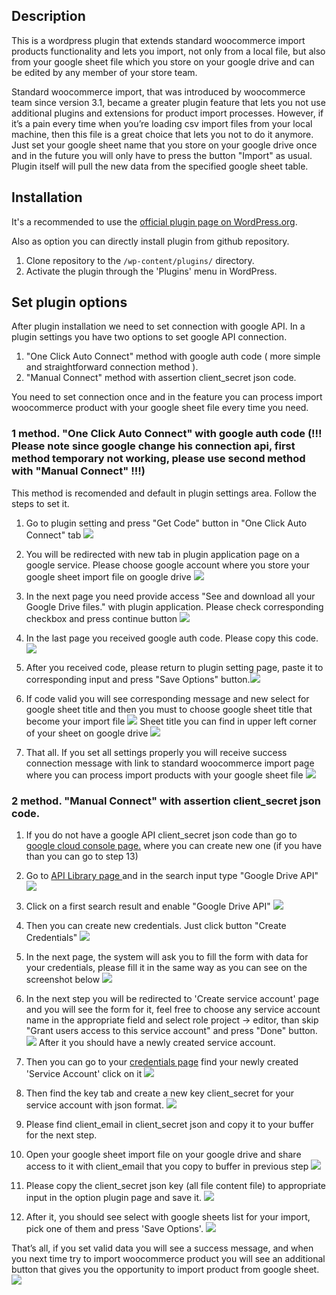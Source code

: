 ## Description

This is a wordpress plugin that extends standard woocommerce import products functionality and lets you import, not only from a local file, but also from your google sheet file which you store on your google drive and can be edited by any member of your store team.

Standard woocommerce import, that was introduced by woocommerce team since version 3.1, became a greater plugin feature that lets you not use additional plugins and extensions for product import processes. However, if it’s a pain every time when you’re loading csv import files from your local machine, then this file is a great choice that lets you not to do it anymore. Just set your google sheet name that you store on your google drive once and in the future you will only have to press the button "Import" as usual. Plugin itself will pull the new data from the specified google sheet table.

## Installation
It's a recommended to use the [official plugin page on WordPress.org](https://wordpress.org/plugins/import-products-from-gsheet-for-woo-importer/).

Also as option you can directly install plugin from github repository.
1. Clone repository to the `/wp-content/plugins/` directory.
2. Activate the plugin through the 'Plugins' menu in WordPress.


## Set plugin options

After plugin installation we need to set connection with google API. In a plugin settings you have two options to set google API connection.
1. "One Click Auto Connect" method with google auth code ( more simple and straightforward connection method ).
2. "Manual Connect" method with assertion client_secret json code.


You need to set connection once and in the feature you can process import woocommerce product with your google sheet file every time you need.

### 1 method. "One Click Auto Connect" with google auth code (!!! Please note since google change his connection api, first method  temporary not working, please use second method with "Manual Connect" !!!)

This method is recomended and default in plugin settings area. Follow the steps to set it.

1. Go to plugin setting and press "Get Code" button in "One Click Auto Connect" tab ![](assets/images/screenshot-12.png)

2. You will be redirected with new tab in plugin application page on a google service. Please choose google account where you store your google sheet import file on google drive ![](assets/images/screenshot-13.png)

3. In the next page you need provide access "See and download all your Google Drive files." with plugin application. Please check corresponding checkbox and press continue button ![](assets/images/screenshot-14.png)

4. In the last page you received google auth code. Please copy this code.![](assets/images/screenshot-15.png)

5. After you received code, please return to plugin setting page, paste it to corresponding input and press "Save Options" button.![](assets/images/screenshot-16.png)

6. If code valid you will see corresponding message and new select for google sheet title and then you must to choose google sheet title that become your import file ![](assets/images/screenshot-17.png) Sheet title you can find in upper left corner of your sheet on google drive ![](assets/images/screenshot-18.png) 

7. That all. If you set all settings properly you will receive success connection message with link to standard woocommerce import page where you can process import products with your google sheet file ![](assets/images/screenshot-19.png)


### 2 method. "Manual Connect" with assertion client_secret json code.

1. If you do not have a google API client_secret json code than go to [google cloud console page.](https://console.developers.google.com) where you can create new one (if you have than you can go to step 13)


2. Go to [API Library page ](https://console.cloud.google.com/apis/library) and in the search input type "Google Drive API" ![](assets/images/screenshot-2.png) 


3. Click on a first search result and enable "Google Drive API" ![](assets/images/screenshot-3.png)


4. Then you can create new credentials.  Just click button "Create Сredentials" ![](assets/images/screenshot-5.png)


5. In the next page, the system  will ask you to fill the form with data for your credentials, please fill it in the same way as you can see on the screenshot below ![](assets/images/screenshot-6.png)


6. In the next step you will be redirected to 'Create service account' page and you will see the form for it, feel free to choose any service account name in the appropriate field and select role project -> editor, than skip "Grant users access to this service account" and press "Done" button. ![](assets/images/screenshot-7.png) After it you should have a newly created service account.


7. Then you can go to your [credentials page](https://console.cloud.google.com/apis/credentials) find your newly created 'Service Account' click on it ![](assets/images/screenshot-8.png)


8. Then find the key tab and create a new key client_secret for your service account with json format. ![](assets/images/screenshot-9.png)


9. Please find client_email in client_secret json and copy it to your buffer for the next step.


10. Open your google sheet import file on your google drive and share access to it with client_email that you copy to buffer in previous step ![](assets/images/screenshot-10.png)


11. Please copy the client_secret json key (all file content file) to appropriate input in the option plugin page and save it. ![](assets/images/screenshot-11.png)


12. After it, you should see select with google sheets list for your import, pick one of them and press 'Save Options'. ![](assets/images/screenshot-12.png)


That’s all, if you set valid data you will see a success message, and when you next time try to import woocommerce product you will see an additional button that gives you the opportunity to import product from google sheet. ![](assets/images/screenshot-4.png)
